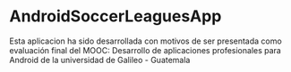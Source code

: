 # AndroidSoccerLeaguesApp
Esta aplicacion ha sido desarrollada con motivos de ser presentada como evaluación final del MOOC: Desarrollo de aplicaciones profesionales para Android de la universidad de Galileo - Guatemala
